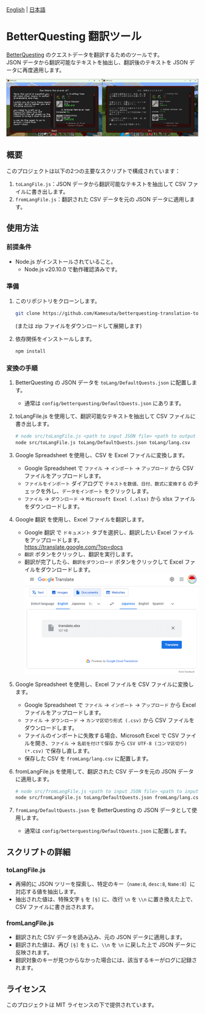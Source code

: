 [English](./README.md) | [日本語](./README_ja.md)

# BetterQuesting 翻訳ツール

[BetterQuesting](https://www.curseforge.com/minecraft/mc-mods/better-questing) のクエストデータを翻訳するためのツールです。  
JSON データから翻訳可能なテキストを抽出し、翻訳後のテキストを JSON データに再度適用します。

![スクリーンショット](./assets/minecraft_translate.png)

## 概要

このプロジェクトは以下の2つの主要なスクリプトで構成されています：

1. `toLangFile.js`：JSON データから翻訳可能なテキストを抽出して CSV ファイルに書き出します。
2. `fromLangFile.js`：翻訳された CSV データを元の JSON データに適用します。

## 使用方法

### 前提条件

- Node.js がインストールされていること。
    - Node.js v20.10.0 で動作確認済みです。

### 準備

1. このリポジトリをクローンします。

    ```bash
    git clone https://github.com/Kamesuta/betterquesting-translation-tools.git
    ```
    (または zip ファイルをダウンロードして展開します)

2. 依存関係をインストールします。

    ```bash
    npm install
    ```

### 変換の手順

1. BetterQuesting の JSON データを `toLang/DefaultQuests.json` に配置します。
     - 通常は `config/betterquesting/DefaultQuests.json` にあります。

2. toLangFile.js を使用して、翻訳可能なテキストを抽出して CSV ファイルに書き出します。

    ```bash
    # node src/toLangFile.js <path to input JSON file> <path to output CSV file>
    node src/toLangFile.js toLang/DefaultQuests.json toLang/lang.csv
    ```

3. Google Spreadsheet を使用し、CSV を Excel ファイルに変換します。
    - Google Spreadsheet で `ファイル` -> `インポート` -> `アップロード` から CSV ファイルをアップロードします。
    - `ファイルをインポート` ダイアログで `テキストを数値、日付、数式に変換する` のチェックを外し、`データをインポート` をクリックします。
    - `ファイル` -> `ダウンロード` -> `Microsoft Excel (.xlsx)` から xlsx ファイルをダウンロードします。

4. Google 翻訳 を使用し、Excel ファイルを翻訳します。
    - Google 翻訳 で `ドキュメント` タブを選択し、翻訳したい Excel ファイルをアップロードします。  
        https://translate.google.com/?op=docs
    - `翻訳` ボタンをクリックし、翻訳を実行します。
    - 翻訳が完了したら、`翻訳をダウンロード` ボタンをクリックして Excel ファイルをダウンロードします。
    ![スクリーンショット](./assets/google_translate.png)


5. Google Spreadsheet を使用し、Excel ファイルを CSV ファイルに変換します。
    - Google Spreadsheet で `ファイル` -> `インポート` -> `アップロード` から Excel ファイルをアップロードします。
    - `ファイル` -> `ダウンロード` -> `カンマ区切り形式 (.csv)` から CSV ファイルをダウンロードします。
    - ファイルのインポートに失敗する場合、Microsoft Excel で CSV ファイルを開き、`ファイル` -> `名前を付けて保存` から `CSV UTF-8 (コンマ区切り)(*.csv)` で保存し直します。
    - 保存した CSV を `fromLang/lang.csv` に配置します。

6. fromLangFile.js を使用して、翻訳された CSV データを元の JSON データに適用します。

    ```bash
    # node src/fromLangFile.js <path to input JSON file> <path to input CSV file> <path to output JSON file>
    node src/fromLangFile.js toLang/DefaultQuests.json fromLang/lang.csv fromLang/DefaultQuests.json
    ```

7. `fromLang/DefaultQuests.json` を BetterQuesting の JSON データとして使用します。
    - 通常は `config/betterquesting/DefaultQuests.json` に配置します。

## スクリプトの詳細

### toLangFile.js

- 再帰的に JSON ツリーを探索し、特定のキー（`name:8`, `desc:8`, `Name:8`）に対応する値を抽出します。
- 抽出された値は、特殊文字 `§` を `[§]` に、改行 `\n` を `\\n` に置き換えた上で、CSV ファイルに書き出されます。

### fromLangFile.js

- 翻訳された CSV データを読み込み、元の JSON データに適用します。
- 翻訳された値は、再び `[§]` を `§` に、`\\n` を `\n` に戻した上で JSON データに反映されます。
- 翻訳対象のキーが見つからなかった場合には、該当するキーがログに記録されます。

## ライセンス

このプロジェクトは MIT ライセンスの下で提供されています。
